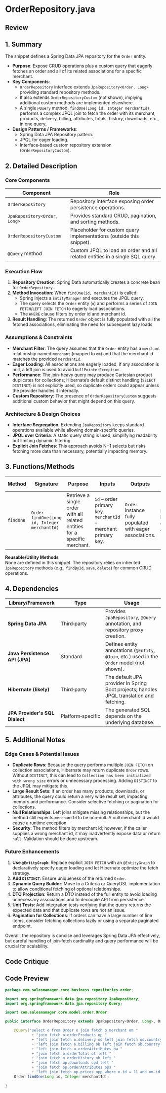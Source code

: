 # OrderRepository.java

## Review

## 1. Summary
The snippet defines a Spring Data JPA repository for the `Order` entity.  
- **Purpose**: Expose CRUD operations plus a custom query that eagerly fetches an order and all of its related associations for a specific merchant.  
- **Key Components**:
  - `OrderRepository` interface extends `JpaRepository<Order, Long>` providing standard repository methods.
  - It also extends `OrderRepositoryCustom` (not shown), implying additional custom methods are implemented elsewhere.
  - A single `@Query` method, `findOne(Long id, Integer merchantId)`, performs a complex JPQL join to fetch the order with its merchant, products, delivery, billing, attributes, totals, history, downloads, etc., in one query.
- **Design Patterns / Frameworks**:
  - Spring Data JPA Repository pattern.
  - JPQL for eager loading.
  - Interface‑based custom repository extension (`OrderRepositoryCustom`).

## 2. Detailed Description
### Core Components
| Component | Role |
|-----------|------|
| `OrderRepository` | Repository interface exposing order persistence operations. |
| `JpaRepository<Order, Long>` | Provides standard CRUD, pagination, and sorting methods. |
| `OrderRepositoryCustom` | Placeholder for custom query implementations (outside this snippet). |
| `@Query` method | Custom JPQL to load an order and all related entities in a single SQL query. |

### Execution Flow
1. **Repository Creation**: Spring Data automatically creates a concrete bean for `OrderRepository`.  
2. **Method Invocation**: When `findOne(id, merchantId)` is called:
   - Spring injects a `EntityManager` and executes the JPQL query.
   - The query selects the `Order` entity (`o`) and performs a series of `JOIN FETCH`/`LEFT JOIN FETCH` to eagerly load associations.  
   - The `WHERE` clause filters by order id and merchant id.  
3. **Result Handling**: The returned `Order` object is fully populated with all the fetched associations, eliminating the need for subsequent lazy loads.  

### Assumptions & Constraints
- **Merchant Filter**: The query assumes that the `Order` entity has a `merchant` relationship named `merchant` (mapped to `om`) and that the merchant id matches the provided `merchantId`.  
- **Eager Loading**: All associations are eagerly loaded; if any association is null, a left join is used to avoid `NullPointerException`.  
- **Performance**: The join-heavy query may produce Cartesian product duplicates for collections; Hibernate’s default distinct handling (`SELECT DISTINCT`) is not explicitly used, so duplicate orders could appear unless the provider handles it internally.  
- **Custom Repository**: The presence of `OrderRepositoryCustom` suggests additional custom behavior that might depend on this query.

### Architecture & Design Choices
- **Interface Segregation**: Extending `JpaRepository` keeps standard operations available while allowing domain‑specific queries.
- **JPQL over Criteria**: A static query string is used, simplifying readability but limiting dynamic filtering.
- **Explicit Join Fetches**: This approach avoids N+1 selects but risks fetching more data than necessary, potentially impacting memory.

## 3. Functions/Methods
| Method | Signature | Purpose | Inputs | Outputs | Side Effects |
|--------|-----------|---------|--------|---------|--------------|
| `findOne` | `Order findOne(Long id, Integer merchantId)` | Retrieve a single order with all related entities for a specific merchant. | `id` – order primary key.<br>`merchantId` – merchant primary key. | `Order` instance fully populated with eager associations. | None beyond database access. |

**Reusable/Utility Methods**  
None are defined in this snippet. The repository relies on inherited `JpaRepository` methods (e.g., `findById`, `save`, `delete`) for common CRUD operations.

## 4. Dependencies
| Library/Framework | Type | Usage |
|-------------------|------|-------|
| **Spring Data JPA** | Third‑party | Provides `JpaRepository`, `@Query` annotation, and repository proxy creation. |
| **Java Persistence API (JPA)** | Standard | Defines entity annotations (`@Entity`, `@Join`, etc.) used in the `Order` model (not shown). |
| **Hibernate (likely)** | Third‑party | The default JPA provider in Spring Boot projects; handles JPQL translation and fetching. |
| **JPA Provider's SQL Dialect** | Platform‑specific | The generated SQL depends on the underlying database. |

## 5. Additional Notes
### Edge Cases & Potential Issues
- **Duplicate Rows**: Because the query performs multiple `JOIN FETCH` on collection associations, Hibernate may return duplicate `Order` rows. Without `DISTINCT`, this can lead to `Collection has been initialized with wrong size` errors or unnecessary processing. Adding `DISTINCT` to the JPQL may mitigate this.  
- **Large Result Sets**: If an order has many products, downloads, or attributes, the query could return a very wide result set, impacting memory and performance. Consider selective fetching or pagination for collections.  
- **Null Relationships**: Left joins mitigate missing relationships, but the method still expects `merchantId` to be non‑null. A null merchant id would cause a runtime exception.  
- **Security**: The method filters by merchant id; however, if the caller supplies a wrong merchant id, it may inadvertently expose data or return `null`. Validation should be done upstream.

### Future Enhancements
1. **Use `@EntityGraph`**: Replace explicit `JOIN FETCH` with an `@EntityGraph` to declaratively specify eager loading and let Hibernate optimize the fetch strategy.  
2. **Add `DISTINCT`**: Ensure uniqueness of the returned `Order`.  
3. **Dynamic Query Builder**: Move to a Criteria or QueryDSL implementation to allow conditional fetching of optional relationships.  
4. **DTO Projection**: Return a DTO instead of the full entity to avoid loading unnecessary associations and to decouple API from persistence.  
5. **Unit Tests**: Add integration tests verifying that the query returns the expected data and that duplicate rows are not an issue.  
6. **Pagination for Collections**: If orders can have a large number of line items, consider fetching collections lazily or using a separate paginated endpoint.

Overall, the repository is concise and leverages Spring Data JPA effectively, but careful handling of join‑fetch cardinality and query performance will be crucial for scalability.

## Code Critique



## Code Preview

```java
package com.salesmanager.core.business.repositories.order;

import org.springframework.data.jpa.repository.JpaRepository;
import org.springframework.data.jpa.repository.Query;

import com.salesmanager.core.model.order.Order;

public interface OrderRepository extends JpaRepository<Order, Long>, OrderRepositoryCustom {

    @Query("select o from Order o join fetch o.merchant om "
    		+ "join fetch o.orderProducts op "
    		+ "left join fetch o.delivery od left join fetch od.country left join fetch od.zone "
    		+ "left join fetch o.billing ob left join fetch ob.country left join fetch ob.zone "
    		+ "left join fetch o.orderAttributes oa "
    		+ "join fetch o.orderTotal ot left "
    		+ "join fetch o.orderHistory oh left "
    		+ "join fetch op.downloads opd left "
    		+ "join fetch op.orderAttributes opa "
    		+ "left join fetch op.prices opp where o.id = ?1 and om.id = ?2")
	Order findOne(Long id, Integer merchantId);
    
}



```

